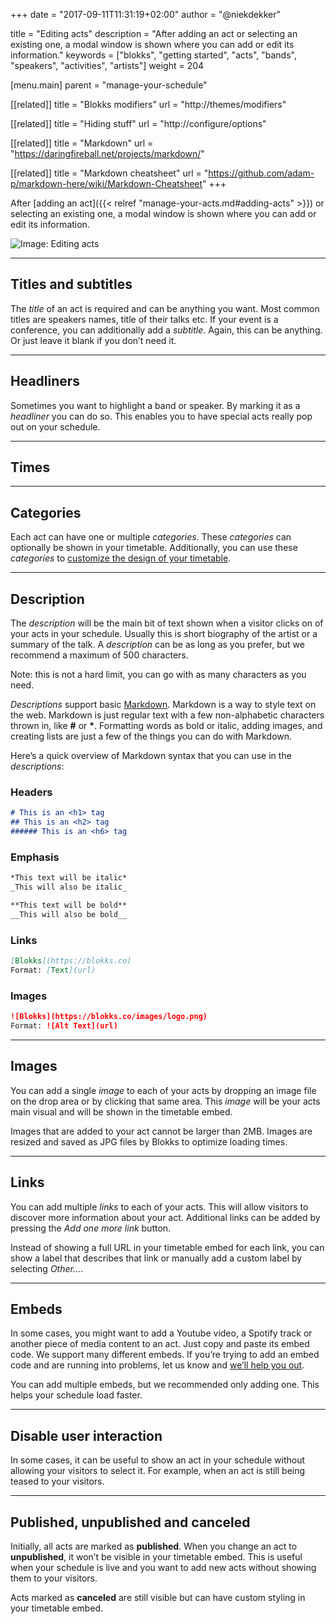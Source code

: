 +++
date            = "2017-09-11T11:31:19+02:00"
author          = "@niekdekker"

title           = "Editing acts"
description     = "After adding an act or selecting an existing one, a modal window is shown where you can add or edit its information."
keywords        = ["blokks", "getting started", "acts", "bands", "speakers", "activities", "artists"]
weight          = 204

[menu.main]
parent          = "manage-your-schedule"

[[related]]
title = "Blokks modifiers"
url = "http://themes/modifiers"

[[related]]
title = "Hiding stuff"
url = "http://configure/options"

[[related]]
title = "Markdown"
url = "https://daringfireball.net/projects/markdown/"

[[related]]
title = "Markdown cheatsheet"
url = "https://github.com/adam-p/markdown-here/wiki/Markdown-Cheatsheet"
+++

After [adding an act]({{< relref "manage-your-acts.md#adding-acts" >}}) or selecting an existing one, a modal window is shown where you can add or edit its information.

![Image: Editing acts](https://blokks.co/docs/images/image.png)

---

## Titles and subtitles
The *title* of an act is required and can be anything you want. Most common titles are speakers names, title of their talks etc. If your event is a conference, you can additionally add a *subtitle*. Again, this can be anything. Or just leave it blank if you don’t need it.

---

## Headliners
Sometimes you want to highlight a band or speaker. By marking it as a *headliner* you can do so. This enables you to have special acts really pop out on your schedule.

---

## Times

---

## Categories
Each act can have one or multiple *categories*. These *categories* can optionally be shown in your timetable. Additionally, you can use these *categories* to [customize the design of your timetable](http://themes/modififers).

---

## Description
The *description* will be the main bit of text shown when a visitor clicks on of your acts in your schedule. Usually this is short biography of the artist or a summary of the talk. A *description* can be as long as you prefer, but we recommend a maximum of 500 characters.

<span class='note'>Note: this is not a hard limit, you can go with as many characters as you need.</span>

*Descriptions* support basic [Markdown](https://daringfireball.net/projects/markdown/). Markdown is a way to style text on the web. Markdown is just regular text with a few non-alphabetic characters thrown in, like **#** or **\***. Formatting words as bold or italic, adding images, and creating lists are just a few of the things you can do with Markdown.

Here’s a quick overview of Markdown syntax that you can use in the *descriptions*:

### Headers
```md
# This is an <h1> tag
## This is an <h2> tag
###### This is an <h6> tag
```

### Emphasis
```md
*This text will be italic*
_This will also be italic_

**This text will be bold**
__This will also be bold__
```

### Links
```md
[Blokks](https://blokks.co)
Format: [Text](url)
```

### Images
```md
![Blokks](https://blokks.co/images/logo.png)
Format: ![Alt Text](url)
```

---

## Images
You can add a single *image* to each of your acts by dropping an image file on the drop area or by clicking that same area. This *image* will be your acts main visual and will be shown in the timetable embed.

<span class='note'>Images that are added to your act cannot be larger than 2MB. Images are resized and saved as JPG files by Blokks to optimize loading times.</span>

---

## Links
You can add multiple *links* to each of your acts. This will allow visitors to discover more information about your act. Additional links can be added by pressing the *Add one more link* button.

Instead of showing a full URL in your timetable embed for each link, you can show a label that describes that link or manually add a custom label by selecting *Other…*.

---

## Embeds
In some cases, you might want to add a Youtube video, a Spotify track or another piece of media content to an act. Just copy and paste its embed code. We support many different embeds. If you’re trying to add an embed code and are running into problems, let us know and [we’ll help you out](http://introduction/support).

<span class='note'>You can add multiple embeds, but we recommended only adding one. This helps your schedule load faster.</span>

---

## Disable user interaction
In some cases, it can be useful to show an act in your schedule without allowing your visitors to select it. For example, when an act is still being teased to your visitors.

---

## Published, unpublished and canceled
Initially, all acts are marked as **published**. When you change an act to **unpublished**, it won’t be visible in your timetable embed. This is useful when your schedule is live and you want to add new acts without showing them to your visitors.

Acts marked as **canceled** are still visible but can have custom styling in your timetable embed.
